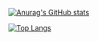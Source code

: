<!-- ### Hi there 👋 -->

[![Anurag's GitHub stats](https://github-readme-stats.vercel.app/api?username=rimand)](https://github.com/anuraghazra/github-readme-stats)

[![Top Langs](https://github-readme-stats.vercel.app/api/top-langs/?username=rimand&layout=compact)](https://github.com/anuraghazra/github-readme-stats)
<!-- [![Top Langs](https://github-readme-stats.vercel.app/api/top-langs/?username=rimand)](https://github.com/anuraghazra/github-readme-stats) -->





<!--
**rimand/rimand** is a ✨ _special_ ✨ repository because its `README.md` (this file) appears on your GitHub profile.

Here are some ideas to get you started:

- 🔭 I’m currently working on ...
- 🌱 I’m currently learning ...
- 👯 I’m looking to collaborate on ...
- 🤔 I’m looking for help with ...
- 💬 Ask me about ...
- 📫 How to reach me: ...
- 😄 Pronouns: ...
- ⚡ Fun fact: ...
-->

